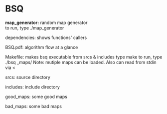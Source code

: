# BSQ

<strong>map_generator:</strong> random map generator<br />
<tab>to run, type ./map_generator <col> <row> <density>

dependencies: shows functions' callers

BSQ.pdf: algorithm flow at a glance

Makefile: makes bsq executable from srcs & includes
type make
to run, type ./bsq <good><bad>_maps/<mapfile>
Note: mutiple maps can be loaded. Also can read from stdin via <
		
srcs: source directory

includes: include directory

good_maps: some good maps

bad_maps: some bad maps

